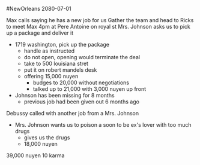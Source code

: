 #NewOrleans 
2080-07-01

Max calls saying he has a new job for us
Gather the team and head to Ricks to meet Max
4pm at Pere Antoine on royal st
Mrs. Johnson asks us to pick up a package and deliver it
- 1719 washington, pick up the package
	- handle as instructed
	- do not open, opening would terminate the deal
	- take to 500 louisiana stret
	- put it on robert mandels desk
	- offering 15,000 nuyen
		- budges to 20,000 without negotiations
		- talked up to 21,000 with 3,000 nuyen up front
- Johnson has been missing for 8 months
	- previous job had been given out 6 months ago

Debussy called with another job from a Mrs. Johnson 
- Mrs. Johnson wants us to poison a soon to be ex's lover with too much drugs
	- gives us the drugs
	- 18,000 nuyen

39,000 nuyen 10 karma
